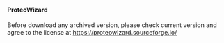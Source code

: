 #### ProteoWizard 

Before download any archived version, please check current version and agree to the license at https://proteowizard.sourceforge.io/
